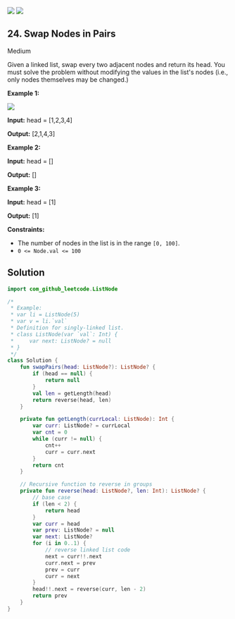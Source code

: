 [![](https://img.shields.io/github/stars/javadev/LeetCode-in-All?label=Stars&style=flat-square)](https://github.com/javadev/LeetCode-in-All)
[![](https://img.shields.io/github/forks/javadev/LeetCode-in-All?label=Fork%20me%20on%20GitHub%20&style=flat-square)](https://github.com/javadev/LeetCode-in-All/fork)

## 24\. Swap Nodes in Pairs

Medium

Given a linked list, swap every two adjacent nodes and return its head. You must solve the problem without modifying the values in the list's nodes (i.e., only nodes themselves may be changed.)

**Example 1:**

![](https://assets.leetcode.com/uploads/2020/10/03/swap_ex1.jpg)

**Input:** head = [1,2,3,4]

**Output:** [2,1,4,3]

**Example 2:**

**Input:** head = []

**Output:** []

**Example 3:**

**Input:** head = [1]

**Output:** [1]

**Constraints:**

*   The number of nodes in the list is in the range `[0, 100]`.
*   `0 <= Node.val <= 100`

## Solution

```kotlin
import com_github_leetcode.ListNode

/*
 * Example:
 * var li = ListNode(5)
 * var v = li.`val`
 * Definition for singly-linked list.
 * class ListNode(var `val`: Int) {
 *     var next: ListNode? = null
 * }
 */
class Solution {
    fun swapPairs(head: ListNode?): ListNode? {
        if (head == null) {
            return null
        }
        val len = getLength(head)
        return reverse(head, len)
    }

    private fun getLength(currLocal: ListNode): Int {
        var curr: ListNode? = currLocal
        var cnt = 0
        while (curr != null) {
            cnt++
            curr = curr.next
        }
        return cnt
    }

    // Recursive function to reverse in groups
    private fun reverse(head: ListNode?, len: Int): ListNode? {
        // base case
        if (len < 2) {
            return head
        }
        var curr = head
        var prev: ListNode? = null
        var next: ListNode?
        for (i in 0..1) {
            // reverse linked list code
            next = curr!!.next
            curr.next = prev
            prev = curr
            curr = next
        }
        head!!.next = reverse(curr, len - 2)
        return prev
    }
}
```